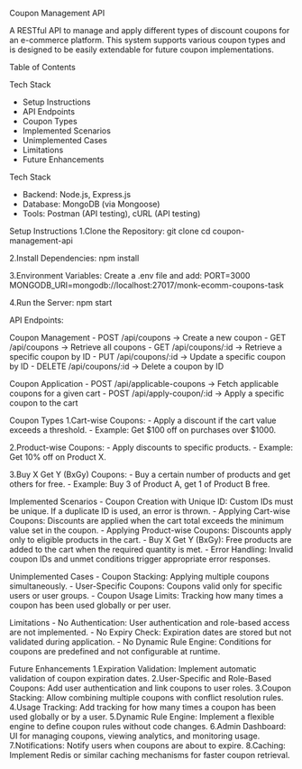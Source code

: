 Coupon Management API

A RESTful API to manage and apply different types of discount coupons for an e-commerce platform. This system supports various coupon types and is designed to be easily extendable for future coupon implementations.

Table of Contents

Tech Stack
- Setup Instructions
- API Endpoints
- Coupon Types
- Implemented Scenarios
- Unimplemented Cases
- Limitations
- Future Enhancements

Tech Stack
- Backend: Node.js, Express.js
- Database: MongoDB (via Mongoose)
- Tools: Postman (API testing), cURL (API testing)

Setup Instructions
1.Clone the Repository:
    git clone <repository-url>
    cd coupon-management-api

2.Install Dependencies:
    npm install

3.Environment Variables:
    Create a .env file and add:
        PORT=3000
        MONGODB_URI=mongodb://localhost:27017/monk-ecomm-coupons-task

4.Run the Server:
    npm start

API Endpoints:

Coupon Management
    - POST /api/coupons → Create a new coupon
    - GET /api/coupons → Retrieve all coupons
    - GET /api/coupons/:id → Retrieve a specific coupon by ID
    - PUT /api/coupons/:id → Update a specific coupon by ID
    - DELETE /api/coupons/:id → Delete a coupon by ID

Coupon Application
    - POST /api/applicable-coupons → Fetch applicable coupons for a given cart
    - POST /api/apply-coupon/:id → Apply a specific coupon to the cart

Coupon Types
1.Cart-wise Coupons:
    - Apply a discount if the cart value exceeds a threshold.
    - Example: Get $100 off on purchases over $1000.

2.Product-wise Coupons:
    - Apply discounts to specific products.
    - Example: Get 10% off on Product X.

3.Buy X Get Y (BxGy) Coupons:
    - Buy a certain number of products and get others for free.
    - Example: Buy 3 of Product A, get 1 of Product B free.


Implemented Scenarios
    - Coupon Creation with Unique ID:
      Custom IDs must be unique. If a duplicate ID is used, an error is thrown.
    - Applying Cart-wise Coupons:
      Discounts are applied when the cart total exceeds the minimum value set in the coupon.
    - Applying Product-wise Coupons:
      Discounts apply only to eligible products in the cart.
    - Buy X Get Y (BxGy):
      Free products are added to the cart when the required quantity is met.
    - Error Handling:
      Invalid coupon IDs and unmet conditions trigger appropriate error responses.

Unimplemented Cases
    - Coupon Stacking: Applying multiple coupons simultaneously.
    - User-Specific Coupons: Coupons valid only for specific users or user groups.
    - Coupon Usage Limits: Tracking how many times a coupon has been used globally or per user.

Limitations
    - No Authentication: User authentication and role-based access are not implemented.
    - No Expiry Check: Expiration dates are stored but not validated during application.
    - No Dynamic Rule Engine: Conditions for coupons are predefined and not configurable at     runtime.


Future Enhancements
1.Expiration Validation:
    Implement automatic validation of coupon expiration dates.
2.User-Specific and Role-Based Coupons:
    Add user authentication and link coupons to user roles.
3.Coupon Stacking:
    Allow combining multiple coupons with conflict resolution rules.
4.Usage Tracking:
    Add tracking for how many times a coupon has been used globally or by a user.
5.Dynamic Rule Engine:
    Implement a flexible engine to define coupon rules without code changes.
6.Admin Dashboard:
    UI for managing coupons, viewing analytics, and monitoring usage.
7.Notifications:
    Notify users when coupons are about to expire.
8.Caching:
    Implement Redis or similar caching mechanisms for faster coupon retrieval.